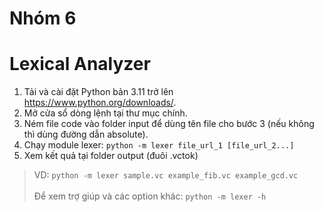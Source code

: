 # Nhóm 6

<h1>Lexical Analyzer</h1>

1. Tải và cài đặt Python bản 3.11 trở lên https://www.python.org/downloads/.
2. Mở cửa sổ dòng lệnh tại thư mục chính.
3. Ném file code vào folder input để dùng tên file cho bước 3 (nếu không thì dùng đường dẫn absolute).
4. Chạy module lexer: `python -m lexer file_url_1 [file_url_2...]`
5. Xem kết quả tại folder output (đuôi .vctok)
> VD: `python -m lexer sample.vc example_fib.vc example_gcd.vc`<br><br>
> Để xem trợ giúp và các option khác: `python -m lexer -h`
